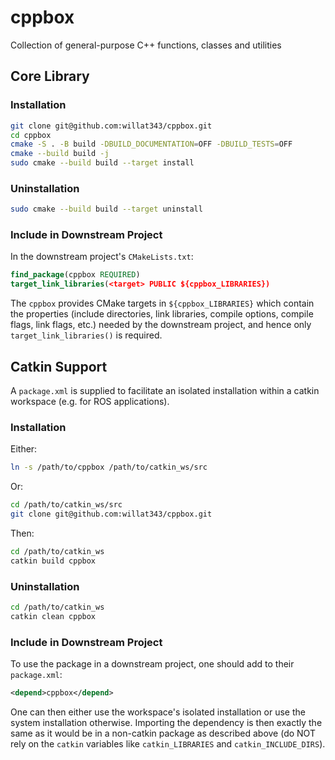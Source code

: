 # cppbox

Collection of general-purpose C++ functions, classes and utilities

## Core Library

### Installation

```bash
git clone git@github.com:willat343/cppbox.git
cd cppbox
cmake -S . -B build -DBUILD_DOCUMENTATION=OFF -DBUILD_TESTS=OFF
cmake --build build -j
sudo cmake --build build --target install
```

### Uninstallation

```bash
sudo cmake --build build --target uninstall
```

### Include in Downstream Project

In the downstream project's `CMakeLists.txt`:
```cmake
find_package(cppbox REQUIRED)
target_link_libraries(<target> PUBLIC ${cppbox_LIBRARIES})
```

The `cppbox` provides CMake targets in `${cppbox_LIBRARIES}` which contain the properties (include directories, link libraries, compile options, compile flags, link flags, etc.) needed by the downstream project, and hence only `target_link_libraries()` is required.

## Catkin Support

A `package.xml` is supplied to facilitate an isolated installation within a catkin workspace (e.g. for ROS applications).

### Installation

Either:
```bash
ln -s /path/to/cppbox /path/to/catkin_ws/src
```
Or:
```bash
cd /path/to/catkin_ws/src
git clone git@github.com:willat343/cppbox.git
```

Then:
```bash
cd /path/to/catkin_ws
catkin build cppbox
```

### Uninstallation

```bash
cd /path/to/catkin_ws
catkin clean cppbox
```

### Include in Downstream Project

To use the package in a downstream project, one should add to their `package.xml`:
```xml
<depend>cppbox</depend>
```
One can then either use the workspace's isolated installation or use the system installation otherwise.
Importing the dependency is then exactly the same as it would be in a non-catkin package as described above (do NOT rely on the `catkin` variables like `catkin_LIBRARIES` and `catkin_INCLUDE_DIRS`).
